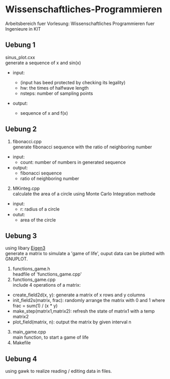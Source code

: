 # Wissenschaftliches-Programmieren
Arbeitsbereich fuer Vorlesung: Wissenschaftliches Programmieren fuer Ingenieure in KIT

## Uebung 1
sinus_plot.cxx  
generate a sequence of x and sin(x)

* input: 
  * (input has beed protected by checking its legality)
  * hw: the times of halfwave length
  * nsteps: number of sampling points

* output:
  * sequence of x and f(x)

## Uebung 2
1. fibonacci.cpp  
generate fibonacci sequence with the ratio of neighboring number
  * input:
    - count: number of numbers in generated sequence
  * output:
    - fibonacci sequence
    - ratio of neighboring number
2. MKinteg.cpp  
calculate the area of a circle using Monte Carlo Integration methode
  * input:
    - r: radius of a circle
  * outut:
    - area of the circle

## Uebung 3
using libary [Eigen3](http://eigen.tuxfamily.org/index.php?title=Main_Page)  
generate a matrix to simulate a 'game of life', ouput data can be plotted with GNUPLOT.
1. functions_game.h  
headfile of 'functions_game.cpp'
2. functions_game.cpp  
include 4 operations of a matrix:
  * create_field2d(x, y): generate a matrix of x rows and y columns
  * init_field2s(matrix, frac): randomly arrange the matrix with 0 and 1 where frac = sum(1) / (x * y)
  * make_step(matrix1,matrix2): refresh the state of matrix1 with a temp matrix2
  * plot_field(matrix, n): output the matrix by given interval n
3. main_game.cpp  
main function, to start a game of life
4. Makefile

## Uebung 4
using gawk to realize reading / editing data in files.
